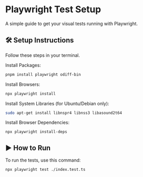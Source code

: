# Playwright Test Setup
A simple guide to get your visual tests running with Playwright.

## 🛠️ Setup Instructions
Follow these steps in your terminal.

Install Packages:
```Bash
pnpm install playwright odiff-bin
```

Install Browsers:
```Bash
npx playwright install
```

Install System Libraries (for Ubuntu/Debian only):
```Bash
sudo apt-get install libnspr4 libnss3 libasound2t64
```

Install Browser Dependencies:
```Bash
npx playwright install-deps
```

## ▶️ How to Run
To run the tests, use this command:
```Bash
npx playwright test ./index.test.ts
```
